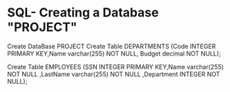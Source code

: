 # SQL- Creating a Database "PROJECT"
Create DataBase PROJECT
Create  Table DEPARTMENTS
(Code INTEGER PRIMARY KEY,Name varchar(255) NOT NULL, Budget decimal NOT NULL);

Create Table EMPLOYEES
(SSN INTEGER PRIMARY KEY,Name varchar(255) NOT NULL ,LastName varchar(255) NOT NULL ,Department INTEGER NOT NULL);
